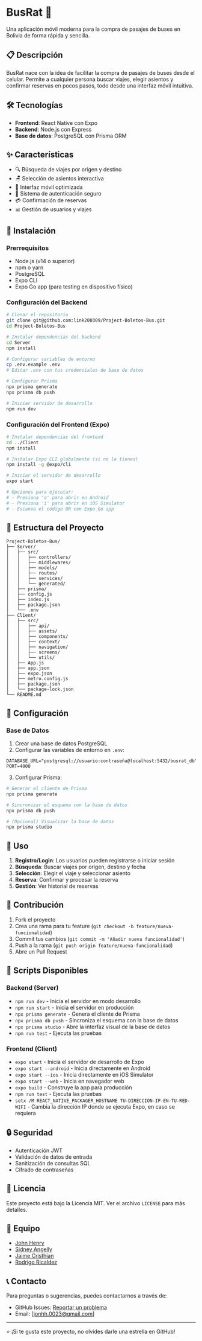 # BusRat 🚌

Una aplicación móvil moderna para la compra de pasajes de buses en Bolivia de forma rápida y sencilla.

## 📋 Descripción

BusRat nace con la idea de facilitar la compra de pasajes de buses desde el celular. Permite a cualquier persona buscar viajes, elegir asientos y confirmar reservas en pocos pasos, todo desde una interfaz móvil intuitiva.

## 🛠️ Tecnologías

- **Frontend**: React Native con Expo
- **Backend**: Node.js con Express
- **Base de datos**: PostgreSQL con Prisma ORM

## ✨ Características

- 🔍 Búsqueda de viajes por origen y destino
- 🪑 Selección de asientos interactiva
- 📱 Interfaz móvil optimizada
- 🔐 Sistema de autenticación seguro
- 💳 Confirmación de reservas
- 📊 Gestión de usuarios y viajes

## 🚀 Instalación

### Prerrequisitos

- Node.js (v14 o superior)
- npm o yarn
- PostgreSQL
- Expo CLI
- Expo Go app (para testing en dispositivo físico)

### Configuración del Backend

```bash
# Clonar el repositorio
git clone git@github.com:link200309/Project-Boletos-Bus.git
cd Project-Boletos-Bus

# Instalar dependencias del backend
cd Server
npm install

# Configurar variables de entorno
cp .env.example .env
# Editar .env con tus credenciales de base de datos

# Configurar Prisma
npx prisma generate
npx prisma db push

# Iniciar servidor de desarrollo
npm run dev
```

### Configuración del Frontend (Expo)

```bash
# Instalar dependencias del frontend
cd ../Client
npm install

# Instalar Expo CLI globalmente (si no lo tienes)
npm install -g @expo/cli

# Iniciar el servidor de desarrollo
expo start

# Opciones para ejecutar:
# - Presiona 'a' para abrir en Android
# - Presiona 'i' para abrir en iOS Simulator
# - Escanea el código QR con Expo Go app
```

## 📁 Estructura del Proyecto

```
Project-Boletos-Bus/
├── Server/
│   ├── src/
│   │   ├── controllers/
│   │   ├── middlewares/
│   │   ├── models/
│   │   ├── routes/
│   │   ├── services/
│   │   └── generated/
│   ├── prisma/
│   ├── config.js
│   ├── index.js
│   ├── package.json
│   └── .env
├── Client/
│   ├── src/
│   │   ├── api/
│   │   ├── assets/
│   │   ├── components/
│   │   ├── context/
│   │   ├── navigation/
│   │   ├── screens/
│   │   └── utils/
│   ├── App.js
│   ├── app.json
│   ├── expo.json
│   ├── metro.config.js
│   ├── package.json
│   └── package-lock.json
└── README.md
```

## 🔧 Configuración

### Base de Datos

1. Crear una base de datos PostgreSQL
2. Configurar las variables de entorno en `.env`:

```env
DATABASE_URL="postgresql://usuario:contraseña@localhost:5432/busrat_db"
PORT=4000
```

3. Configurar Prisma:

```bash
# Generar el cliente de Prisma
npx prisma generate

# Sincronizar el esquema con la base de datos
npx prisma db push

# (Opcional) Visualizar la base de datos
npx prisma studio
```

## 📱 Uso

1. **Registro/Login**: Los usuarios pueden registrarse o iniciar sesión
2. **Búsqueda**: Buscar viajes por origen, destino y fecha
3. **Selección**: Elegir el viaje y seleccionar asiento
4. **Reserva**: Confirmar y procesar la reserva
5. **Gestión**: Ver historial de reservas

## 🤝 Contribución

1. Fork el proyecto
2. Crea una rama para tu feature (`git checkout -b feature/nueva-funcionalidad`)
3. Commit tus cambios (`git commit -m 'Añadir nueva funcionalidad'`)
4. Push a la rama (`git push origin feature/nueva-funcionalidad`)
5. Abre un Pull Request

## 📝 Scripts Disponibles

### Backend (Server)
- `npm run dev` - Inicia el servidor en modo desarrollo
- `npm run start` - Inicia el servidor en producción
- `npx prisma generate` - Genera el cliente de Prisma
- `npx prisma db push` - Sincroniza el esquema con la base de datos
- `npx prisma studio` - Abre la interfaz visual de la base de datos
- `npm run test` - Ejecuta las pruebas

### Frontend (Client)
- `expo start` - Inicia el servidor de desarrollo de Expo
- `expo start --android` - Inicia directamente en Android
- `expo start --ios` - Inicia directamente en iOS Simulator
- `expo start --web` - Inicia en navegador web
- `expo build` - Construye la app para producción
- `npm run test` - Ejecuta las pruebas
- `setx /M REACT_NATIVE_PACKAGER_HOSTNAME TU-DIRECCION-IP-EN-TU-RED-WIFI` - Cambia la dirección IP donde se ejecuta Expo, en caso se requiera

## 🔒 Seguridad

- Autenticación JWT
- Validación de datos de entrada
- Sanitización de consultas SQL
- Cifrado de contraseñas

## 📄 Licencia

Este proyecto está bajo la Licencia MIT. Ver el archivo `LICENSE` para más detalles.

## 👥 Equipo

- [John Henry](https://github.com/link200309)
- [Sidney Angelly](https://github.com/SiAn20)
- [Jaime Cristhian](https://github.com/jamesdotpy)
- [Rodrigo Ricaldez](https://github.com/R0DRIG0VR)

## 📞 Contacto

Para preguntas o sugerencias, puedes contactarnos a través de:
- GitHub Issues: [Reportar un problema](https://github.com/link200309/Project-Boletos-Bus/issues)
- Email: [jonhh.0023@gmail.com]

---

⭐ ¡Si te gusta este proyecto, no olvides darle una estrella en GitHub!
